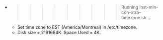 * >>>>>>>>> Running inst-min-con-xtra-timezone.sh ...
  * Set time zone to EST (America/Montreal) in /etc/timezone.
  * Disk size = 2191684K. Space Used = 4K.
